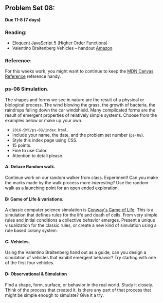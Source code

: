 ## Problem Set 08:  

__Due 11-8 (7 days)__

### Reading:
* [Eloquent JavaScript 5 (Higher Order Functions)](http://eloquentjavascript.net/05_higher_order.html)
* Valentino Braitenberg Vehicles – handout [Amazon](https://www.amazon.com/Vehicles-Experiments-Synthetic-Psychology-Press-ebook/dp/B002Z13PRM/ref=sr_1_7?ie=UTF8&qid=1478016370&sr=8-7&keywords=vehicles) 

### Reference:
For this weeks work, you might want to continue to keep the [MDN Canvas Reference](https://developer.mozilla.org/en-US/docs/Web/API/Canvas_API/Tutorial/Basic_usage) reference handy.

### ps-08 Simulation.
The shapes and forms we see in nature are the result of a physical or biological process. The wind blowing the grass, the growth of bacteria, the raindrops falling down the car windshield. Many complicated forms are the result of emergent properties of relatively simple systems. Choose from the examples below or make up your own.

  * `2016-SWC/ps-08/index.html`.
  * Include your name, the date, and the problem set number (`ps-08`).
  * Style this index page using CSS.
  * 15 points.
  * Fine to use Color.
  * Attention to detail please.

#### A: Deluxe Random walk. 
Continue work on our random walker from class. Experiment! Can you make the marks made by the walk process more _interesting_? Use the random walk as a launching point for an open ended exploration.
 
#### B: Game of Life & variations.
A classic computer science simulation is [Conway's Game of Life](https://en.wikipedia.org/wiki/Conway%27s_Game_of_Life).  This is a simulation that defines rules for the life and death of cells. From very simple rules and initial conditions a collective behavior emerges. Present a unique visualization for the classic rules, or create a new kind of simulation using a rule based colony system.  

#### C: Vehicles.
Using the Valentino Braitenberg hand out as a guide, can you design a simulation of vehicles that exhibit emergent behavior? Try starting with one of the first four vehicles.  

#### D: Observational & Simulation
Find a shape, form, surface, or behavior in the real world. Study it closely. Think of the process that created it. Is there any part of that process that might be simple enough to simulate? Give it a try.

<script>
$(document).ready(function () {
   solutions("ps-08");
});
</script>
